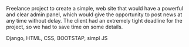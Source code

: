 Freelance project to create a simple, web site that would have a powerful and clear admin panel, which would give the opportunity to post news at any time without delay. The client had an extremely tight deadline for the project, so we had to save time on some details.


Django, HTML, CSS, BOOTSTAP, simpl JS
